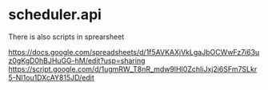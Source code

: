 # scheduler.api

There is also scripts in sprearsheet

https://docs.google.com/spreadsheets/d/1f5AVKAXjVkLgaJbOCWwFz7i63uz0gKgD0hBJHuGG-hM/edit?usp=sharing
https://script.google.com/d/1ugmRW_T8nR_mdw9lHI0ZchIiJxj2i6SFm7SLkr5-NI1ou1DXcAY815JD/edit
